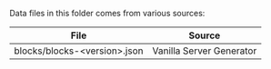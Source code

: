 Data files in this folder comes from various sources:

File                                                      | Source
---                                                       | :---:
blocks/blocks-\<version>.json                             | Vanilla Server Generator
